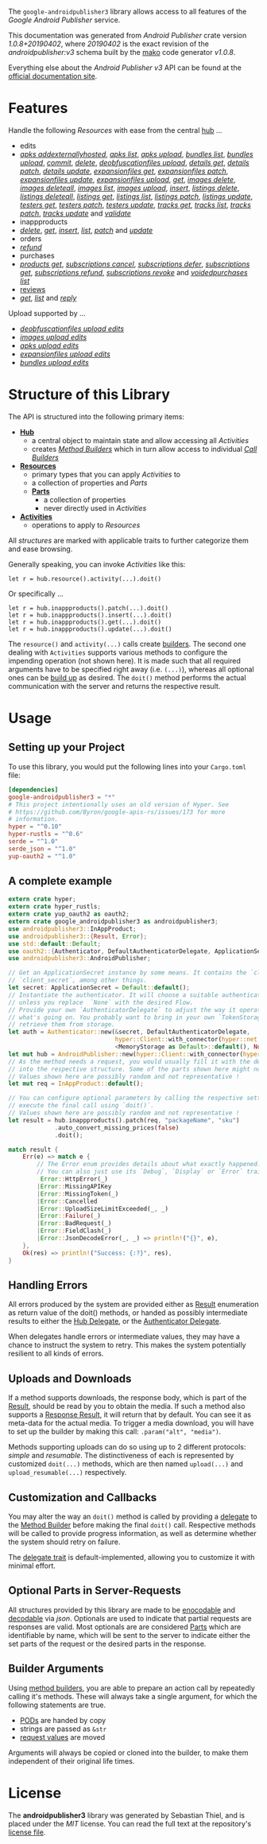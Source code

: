 <!---
DO NOT EDIT !
This file was generated automatically from 'src/mako/api/README.md.mako'
DO NOT EDIT !
-->
The `google-androidpublisher3` library allows access to all features of the *Google Android Publisher* service.

This documentation was generated from *Android Publisher* crate version *1.0.8+20190402*, where *20190402* is the exact revision of the *androidpublisher:v3* schema built by the [mako](http://www.makotemplates.org/) code generator *v1.0.8*.

Everything else about the *Android Publisher* *v3* API can be found at the
[official documentation site](https://developers.google.com/android-publisher).
# Features

Handle the following *Resources* with ease from the central [hub](https://docs.rs/google-androidpublisher3/1.0.8+20190402/google_androidpublisher3/struct.AndroidPublisher.html) ... 

* edits
 * [*apks addexternallyhosted*](https://docs.rs/google-androidpublisher3/1.0.8+20190402/google_androidpublisher3/struct.EditApkAddexternallyhostedCall.html), [*apks list*](https://docs.rs/google-androidpublisher3/1.0.8+20190402/google_androidpublisher3/struct.EditApkListCall.html), [*apks upload*](https://docs.rs/google-androidpublisher3/1.0.8+20190402/google_androidpublisher3/struct.EditApkUploadCall.html), [*bundles list*](https://docs.rs/google-androidpublisher3/1.0.8+20190402/google_androidpublisher3/struct.EditBundleListCall.html), [*bundles upload*](https://docs.rs/google-androidpublisher3/1.0.8+20190402/google_androidpublisher3/struct.EditBundleUploadCall.html), [*commit*](https://docs.rs/google-androidpublisher3/1.0.8+20190402/google_androidpublisher3/struct.EditCommitCall.html), [*delete*](https://docs.rs/google-androidpublisher3/1.0.8+20190402/google_androidpublisher3/struct.EditDeleteCall.html), [*deobfuscationfiles upload*](https://docs.rs/google-androidpublisher3/1.0.8+20190402/google_androidpublisher3/struct.EditDeobfuscationfileUploadCall.html), [*details get*](https://docs.rs/google-androidpublisher3/1.0.8+20190402/google_androidpublisher3/struct.EditDetailGetCall.html), [*details patch*](https://docs.rs/google-androidpublisher3/1.0.8+20190402/google_androidpublisher3/struct.EditDetailPatchCall.html), [*details update*](https://docs.rs/google-androidpublisher3/1.0.8+20190402/google_androidpublisher3/struct.EditDetailUpdateCall.html), [*expansionfiles get*](https://docs.rs/google-androidpublisher3/1.0.8+20190402/google_androidpublisher3/struct.EditExpansionfileGetCall.html), [*expansionfiles patch*](https://docs.rs/google-androidpublisher3/1.0.8+20190402/google_androidpublisher3/struct.EditExpansionfilePatchCall.html), [*expansionfiles update*](https://docs.rs/google-androidpublisher3/1.0.8+20190402/google_androidpublisher3/struct.EditExpansionfileUpdateCall.html), [*expansionfiles upload*](https://docs.rs/google-androidpublisher3/1.0.8+20190402/google_androidpublisher3/struct.EditExpansionfileUploadCall.html), [*get*](https://docs.rs/google-androidpublisher3/1.0.8+20190402/google_androidpublisher3/struct.EditGetCall.html), [*images delete*](https://docs.rs/google-androidpublisher3/1.0.8+20190402/google_androidpublisher3/struct.EditImageDeleteCall.html), [*images deleteall*](https://docs.rs/google-androidpublisher3/1.0.8+20190402/google_androidpublisher3/struct.EditImageDeleteallCall.html), [*images list*](https://docs.rs/google-androidpublisher3/1.0.8+20190402/google_androidpublisher3/struct.EditImageListCall.html), [*images upload*](https://docs.rs/google-androidpublisher3/1.0.8+20190402/google_androidpublisher3/struct.EditImageUploadCall.html), [*insert*](https://docs.rs/google-androidpublisher3/1.0.8+20190402/google_androidpublisher3/struct.EditInsertCall.html), [*listings delete*](https://docs.rs/google-androidpublisher3/1.0.8+20190402/google_androidpublisher3/struct.EditListingDeleteCall.html), [*listings deleteall*](https://docs.rs/google-androidpublisher3/1.0.8+20190402/google_androidpublisher3/struct.EditListingDeleteallCall.html), [*listings get*](https://docs.rs/google-androidpublisher3/1.0.8+20190402/google_androidpublisher3/struct.EditListingGetCall.html), [*listings list*](https://docs.rs/google-androidpublisher3/1.0.8+20190402/google_androidpublisher3/struct.EditListingListCall.html), [*listings patch*](https://docs.rs/google-androidpublisher3/1.0.8+20190402/google_androidpublisher3/struct.EditListingPatchCall.html), [*listings update*](https://docs.rs/google-androidpublisher3/1.0.8+20190402/google_androidpublisher3/struct.EditListingUpdateCall.html), [*testers get*](https://docs.rs/google-androidpublisher3/1.0.8+20190402/google_androidpublisher3/struct.EditTesterGetCall.html), [*testers patch*](https://docs.rs/google-androidpublisher3/1.0.8+20190402/google_androidpublisher3/struct.EditTesterPatchCall.html), [*testers update*](https://docs.rs/google-androidpublisher3/1.0.8+20190402/google_androidpublisher3/struct.EditTesterUpdateCall.html), [*tracks get*](https://docs.rs/google-androidpublisher3/1.0.8+20190402/google_androidpublisher3/struct.EditTrackGetCall.html), [*tracks list*](https://docs.rs/google-androidpublisher3/1.0.8+20190402/google_androidpublisher3/struct.EditTrackListCall.html), [*tracks patch*](https://docs.rs/google-androidpublisher3/1.0.8+20190402/google_androidpublisher3/struct.EditTrackPatchCall.html), [*tracks update*](https://docs.rs/google-androidpublisher3/1.0.8+20190402/google_androidpublisher3/struct.EditTrackUpdateCall.html) and [*validate*](https://docs.rs/google-androidpublisher3/1.0.8+20190402/google_androidpublisher3/struct.EditValidateCall.html)
* inappproducts
 * [*delete*](https://docs.rs/google-androidpublisher3/1.0.8+20190402/google_androidpublisher3/struct.InappproductDeleteCall.html), [*get*](https://docs.rs/google-androidpublisher3/1.0.8+20190402/google_androidpublisher3/struct.InappproductGetCall.html), [*insert*](https://docs.rs/google-androidpublisher3/1.0.8+20190402/google_androidpublisher3/struct.InappproductInsertCall.html), [*list*](https://docs.rs/google-androidpublisher3/1.0.8+20190402/google_androidpublisher3/struct.InappproductListCall.html), [*patch*](https://docs.rs/google-androidpublisher3/1.0.8+20190402/google_androidpublisher3/struct.InappproductPatchCall.html) and [*update*](https://docs.rs/google-androidpublisher3/1.0.8+20190402/google_androidpublisher3/struct.InappproductUpdateCall.html)
* orders
 * [*refund*](https://docs.rs/google-androidpublisher3/1.0.8+20190402/google_androidpublisher3/struct.OrderRefundCall.html)
* purchases
 * [*products get*](https://docs.rs/google-androidpublisher3/1.0.8+20190402/google_androidpublisher3/struct.PurchaseProductGetCall.html), [*subscriptions cancel*](https://docs.rs/google-androidpublisher3/1.0.8+20190402/google_androidpublisher3/struct.PurchaseSubscriptionCancelCall.html), [*subscriptions defer*](https://docs.rs/google-androidpublisher3/1.0.8+20190402/google_androidpublisher3/struct.PurchaseSubscriptionDeferCall.html), [*subscriptions get*](https://docs.rs/google-androidpublisher3/1.0.8+20190402/google_androidpublisher3/struct.PurchaseSubscriptionGetCall.html), [*subscriptions refund*](https://docs.rs/google-androidpublisher3/1.0.8+20190402/google_androidpublisher3/struct.PurchaseSubscriptionRefundCall.html), [*subscriptions revoke*](https://docs.rs/google-androidpublisher3/1.0.8+20190402/google_androidpublisher3/struct.PurchaseSubscriptionRevokeCall.html) and [*voidedpurchases list*](https://docs.rs/google-androidpublisher3/1.0.8+20190402/google_androidpublisher3/struct.PurchaseVoidedpurchaseListCall.html)
* [reviews](https://docs.rs/google-androidpublisher3/1.0.8+20190402/google_androidpublisher3/struct.Review.html)
 * [*get*](https://docs.rs/google-androidpublisher3/1.0.8+20190402/google_androidpublisher3/struct.ReviewGetCall.html), [*list*](https://docs.rs/google-androidpublisher3/1.0.8+20190402/google_androidpublisher3/struct.ReviewListCall.html) and [*reply*](https://docs.rs/google-androidpublisher3/1.0.8+20190402/google_androidpublisher3/struct.ReviewReplyCall.html)


Upload supported by ...

* [*deobfuscationfiles upload edits*](https://docs.rs/google-androidpublisher3/1.0.8+20190402/google_androidpublisher3/struct.EditDeobfuscationfileUploadCall.html)
* [*images upload edits*](https://docs.rs/google-androidpublisher3/1.0.8+20190402/google_androidpublisher3/struct.EditImageUploadCall.html)
* [*apks upload edits*](https://docs.rs/google-androidpublisher3/1.0.8+20190402/google_androidpublisher3/struct.EditApkUploadCall.html)
* [*expansionfiles upload edits*](https://docs.rs/google-androidpublisher3/1.0.8+20190402/google_androidpublisher3/struct.EditExpansionfileUploadCall.html)
* [*bundles upload edits*](https://docs.rs/google-androidpublisher3/1.0.8+20190402/google_androidpublisher3/struct.EditBundleUploadCall.html)



# Structure of this Library

The API is structured into the following primary items:

* **[Hub](https://docs.rs/google-androidpublisher3/1.0.8+20190402/google_androidpublisher3/struct.AndroidPublisher.html)**
    * a central object to maintain state and allow accessing all *Activities*
    * creates [*Method Builders*](https://docs.rs/google-androidpublisher3/1.0.8+20190402/google_androidpublisher3/trait.MethodsBuilder.html) which in turn
      allow access to individual [*Call Builders*](https://docs.rs/google-androidpublisher3/1.0.8+20190402/google_androidpublisher3/trait.CallBuilder.html)
* **[Resources](https://docs.rs/google-androidpublisher3/1.0.8+20190402/google_androidpublisher3/trait.Resource.html)**
    * primary types that you can apply *Activities* to
    * a collection of properties and *Parts*
    * **[Parts](https://docs.rs/google-androidpublisher3/1.0.8+20190402/google_androidpublisher3/trait.Part.html)**
        * a collection of properties
        * never directly used in *Activities*
* **[Activities](https://docs.rs/google-androidpublisher3/1.0.8+20190402/google_androidpublisher3/trait.CallBuilder.html)**
    * operations to apply to *Resources*

All *structures* are marked with applicable traits to further categorize them and ease browsing.

Generally speaking, you can invoke *Activities* like this:

```Rust,ignore
let r = hub.resource().activity(...).doit()
```

Or specifically ...

```ignore
let r = hub.inappproducts().patch(...).doit()
let r = hub.inappproducts().insert(...).doit()
let r = hub.inappproducts().get(...).doit()
let r = hub.inappproducts().update(...).doit()
```

The `resource()` and `activity(...)` calls create [builders][builder-pattern]. The second one dealing with `Activities` 
supports various methods to configure the impending operation (not shown here). It is made such that all required arguments have to be 
specified right away (i.e. `(...)`), whereas all optional ones can be [build up][builder-pattern] as desired.
The `doit()` method performs the actual communication with the server and returns the respective result.

# Usage

## Setting up your Project

To use this library, you would put the following lines into your `Cargo.toml` file:

```toml
[dependencies]
google-androidpublisher3 = "*"
# This project intentionally uses an old version of Hyper. See
# https://github.com/Byron/google-apis-rs/issues/173 for more
# information.
hyper = "^0.10"
hyper-rustls = "^0.6"
serde = "^1.0"
serde_json = "^1.0"
yup-oauth2 = "^1.0"
```

## A complete example

```Rust
extern crate hyper;
extern crate hyper_rustls;
extern crate yup_oauth2 as oauth2;
extern crate google_androidpublisher3 as androidpublisher3;
use androidpublisher3::InAppProduct;
use androidpublisher3::{Result, Error};
use std::default::Default;
use oauth2::{Authenticator, DefaultAuthenticatorDelegate, ApplicationSecret, MemoryStorage};
use androidpublisher3::AndroidPublisher;

// Get an ApplicationSecret instance by some means. It contains the `client_id` and 
// `client_secret`, among other things.
let secret: ApplicationSecret = Default::default();
// Instantiate the authenticator. It will choose a suitable authentication flow for you, 
// unless you replace  `None` with the desired Flow.
// Provide your own `AuthenticatorDelegate` to adjust the way it operates and get feedback about 
// what's going on. You probably want to bring in your own `TokenStorage` to persist tokens and
// retrieve them from storage.
let auth = Authenticator::new(&secret, DefaultAuthenticatorDelegate,
                              hyper::Client::with_connector(hyper::net::HttpsConnector::new(hyper_rustls::TlsClient::new())),
                              <MemoryStorage as Default>::default(), None);
let mut hub = AndroidPublisher::new(hyper::Client::with_connector(hyper::net::HttpsConnector::new(hyper_rustls::TlsClient::new())), auth);
// As the method needs a request, you would usually fill it with the desired information
// into the respective structure. Some of the parts shown here might not be applicable !
// Values shown here are possibly random and not representative !
let mut req = InAppProduct::default();

// You can configure optional parameters by calling the respective setters at will, and
// execute the final call using `doit()`.
// Values shown here are possibly random and not representative !
let result = hub.inappproducts().patch(req, "packageName", "sku")
             .auto_convert_missing_prices(false)
             .doit();

match result {
    Err(e) => match e {
        // The Error enum provides details about what exactly happened.
        // You can also just use its `Debug`, `Display` or `Error` traits
         Error::HttpError(_)
        |Error::MissingAPIKey
        |Error::MissingToken(_)
        |Error::Cancelled
        |Error::UploadSizeLimitExceeded(_, _)
        |Error::Failure(_)
        |Error::BadRequest(_)
        |Error::FieldClash(_)
        |Error::JsonDecodeError(_, _) => println!("{}", e),
    },
    Ok(res) => println!("Success: {:?}", res),
}

```
## Handling Errors

All errors produced by the system are provided either as [Result](https://docs.rs/google-androidpublisher3/1.0.8+20190402/google_androidpublisher3/enum.Result.html) enumeration as return value of 
the doit() methods, or handed as possibly intermediate results to either the 
[Hub Delegate](https://docs.rs/google-androidpublisher3/1.0.8+20190402/google_androidpublisher3/trait.Delegate.html), or the [Authenticator Delegate](https://docs.rs/yup-oauth2/*/yup_oauth2/trait.AuthenticatorDelegate.html).

When delegates handle errors or intermediate values, they may have a chance to instruct the system to retry. This 
makes the system potentially resilient to all kinds of errors.

## Uploads and Downloads
If a method supports downloads, the response body, which is part of the [Result](https://docs.rs/google-androidpublisher3/1.0.8+20190402/google_androidpublisher3/enum.Result.html), should be
read by you to obtain the media.
If such a method also supports a [Response Result](https://docs.rs/google-androidpublisher3/1.0.8+20190402/google_androidpublisher3/trait.ResponseResult.html), it will return that by default.
You can see it as meta-data for the actual media. To trigger a media download, you will have to set up the builder by making
this call: `.param("alt", "media")`.

Methods supporting uploads can do so using up to 2 different protocols: 
*simple* and *resumable*. The distinctiveness of each is represented by customized 
`doit(...)` methods, which are then named `upload(...)` and `upload_resumable(...)` respectively.

## Customization and Callbacks

You may alter the way an `doit()` method is called by providing a [delegate](https://docs.rs/google-androidpublisher3/1.0.8+20190402/google_androidpublisher3/trait.Delegate.html) to the 
[Method Builder](https://docs.rs/google-androidpublisher3/1.0.8+20190402/google_androidpublisher3/trait.CallBuilder.html) before making the final `doit()` call. 
Respective methods will be called to provide progress information, as well as determine whether the system should 
retry on failure.

The [delegate trait](https://docs.rs/google-androidpublisher3/1.0.8+20190402/google_androidpublisher3/trait.Delegate.html) is default-implemented, allowing you to customize it with minimal effort.

## Optional Parts in Server-Requests

All structures provided by this library are made to be [enocodable](https://docs.rs/google-androidpublisher3/1.0.8+20190402/google_androidpublisher3/trait.RequestValue.html) and 
[decodable](https://docs.rs/google-androidpublisher3/1.0.8+20190402/google_androidpublisher3/trait.ResponseResult.html) via *json*. Optionals are used to indicate that partial requests are responses 
are valid.
Most optionals are are considered [Parts](https://docs.rs/google-androidpublisher3/1.0.8+20190402/google_androidpublisher3/trait.Part.html) which are identifiable by name, which will be sent to 
the server to indicate either the set parts of the request or the desired parts in the response.

## Builder Arguments

Using [method builders](https://docs.rs/google-androidpublisher3/1.0.8+20190402/google_androidpublisher3/trait.CallBuilder.html), you are able to prepare an action call by repeatedly calling it's methods.
These will always take a single argument, for which the following statements are true.

* [PODs][wiki-pod] are handed by copy
* strings are passed as `&str`
* [request values](https://docs.rs/google-androidpublisher3/1.0.8+20190402/google_androidpublisher3/trait.RequestValue.html) are moved

Arguments will always be copied or cloned into the builder, to make them independent of their original life times.

[wiki-pod]: http://en.wikipedia.org/wiki/Plain_old_data_structure
[builder-pattern]: http://en.wikipedia.org/wiki/Builder_pattern
[google-go-api]: https://github.com/google/google-api-go-client

# License
The **androidpublisher3** library was generated by Sebastian Thiel, and is placed 
under the *MIT* license.
You can read the full text at the repository's [license file][repo-license].

[repo-license]: https://github.com/Byron/google-apis-rsblob/master/LICENSE.md
